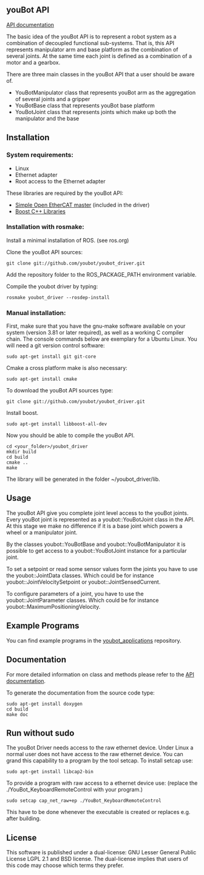 youBot API
------------

[API documentation](http://janpaulus.github.com)

The basic idea of the youBot API is to represent a robot system as a combination of decoupled functional sub-systems. That is, this API represents manipulator arm and base platform as the combination of several joints. At the same time each joint is defined as a combination of a motor and a gearbox.

There are three main classes in the youBot API that a user should be aware of.

* YouBotManipulator class that represents youBot arm as the aggregation of several joints and a gripper
* YouBotBase class that represents youBot base platform
* YouBotJoint class that represents joints which make up both the manipulator and the base


Installation
------------

### System requirements: 
* Linux 
* Ethernet adapter 
* Root access to the Ethernet adapter 

These libraries are required by the youBot API: 

* [Simple Open EtherCAT master](http://soem.berlios.de) (included in the driver)
* [Boost C++ Libraries](http://www.boost.org)


### Installation with rosmake:
Install a minimal installation of ROS. (see ros.org)

Clone the youBot API sources:
    
    git clone git://github.com/youbot/youbot_driver.git

Add the repository folder to the ROS_PACKAGE_PATH environment variable.

Compile the youbot driver by typing:

    rosmake youbot_driver --rosdep-install


### Manual installation:
First, make sure that you have the gnu-make software available on your system (version 3.81 or later required), as well as a working C compiler chain.
The console commands below are exemplary for a Ubuntu Linux.
You will need a git version control software:

    sudo apt-get install git git-core

Cmake a cross platform make is also necessary:

    sudo apt-get install cmake

To download the youBot API sources type:

    git clone git://github.com/youbot/youbot_driver.git

Install boost.

    sudo apt-get install libboost-all-dev

Now you should be able to compile the youBot API.

    cd <your_folder>/youbot_driver
    mkdir build
    cd build
    cmake ..
    make

The library will be generated in the folder ~/youbot_driver/lib.


Usage
------------

The youBot API give you complete joint level access to the youBot joints. Every youBot joint is represented as a youbot::YouBotJoint class in the API.
At this stage we make no difference if it is a base joint which powers a wheel or a manipulator joint.

By the classes youbot::YouBotBase and youbot::YouBotManipulator it is possible to get access to a youbot::YouBotJoint instance for a particular joint.

To set a setpoint or read some sensor values form the joints you have to use the youbot::JointData classes.
Which could be for instance youbot::JointVelocitySetpoint or youbot::JointSensedCurrent.

To configure parameters of a joint, you have to use the youbot::JointParameter classes.
Which could be for instance youbot::MaximumPositioningVelocity.


Example Programs
------------
You can find example programs in the [youbot_applications](https://github.com/youbot/youbot_applications) repository.


Documentation
------------
For more detailed information on class and methods please refer to the [API documentation](http://janpaulus.github.com).

To generate the documentation from the source code type: 

    sudo apt-get install doxygen
    cd build
    make doc 


Run without sudo
------------

The youBot Driver needs access to the raw ethernet device. Under Linux a normal user does not have access to the raw ethernet device. You can grand this capability to a program by the tool setcap. To install setcap use:

    sudo apt-get install libcap2-bin

To provide a program with raw access to a ethernet device use: (replace the ./YouBot_KeyboardRemoteControl with your program.)

    sudo setcap cap_net_raw+ep ./YouBot_KeyboardRemoteControl

This have to be done whenever the executable is created or replaces e.g. after building.


License
------------

This software is published under a dual-license: GNU Lesser General Public
License LGPL 2.1 and BSD license. The dual-license implies that users of this
code may choose which terms they prefer.

